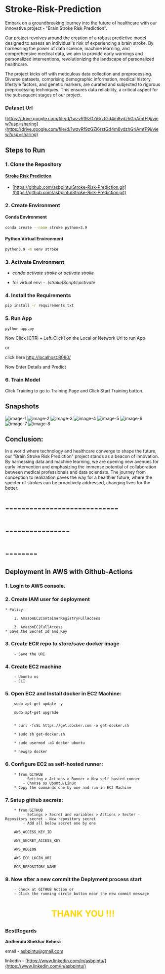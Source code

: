 # Stroke-Risk-Prediction


Embark on a groundbreaking journey into the future of healthcare with our innovative project - "Brain Stroke Risk Prediction".

Our project revolves around the creation of a robust predictive model designed to assess an individual's risk of experiencing a brain stroke. By harnessing the power of data science, machine learning, and comprehensive medical data, we aim to provide early warnings and personalized interventions, revolutionizing the landscape of personalized healthcare.


The project kicks off with meticulous data collection and preprocessing. Diverse datasets, comprising demographic information, medical history, lifestyle factors, and genetic markers, are curated and subjected to rigorous preprocessing techniques. This ensures data reliability, a critical aspect for the subsequent stages of our project.

### Dataset Url

[https://drive.google.com/file/d/1wzvRf9zGZi6rztGd4m8vdzhGriAmfF9j/view?usp=sharing](https://drive.google.com/file/d/1wzvRf9zGZi6rztGd4m8vdzhGriAmfF9j/view?usp=sharing)


## Steps to Run

### 1. Clone the Repository

#### [Stroke Risk Prediction](https://github.com/asbpintu/Stroke-Risk-Prediction.git)

+ [https://github.com/asbpintu/Stroke-Risk-Prediction.git](https://github.com/asbpintu/Stroke-Risk-Prediction.git)

### 2. Create Environment

#### Conda Environment

```bash
conda create --name stroke python=3.9
```
#### Python Virtual Environment

```bash
python3.9 -m venv stroke

```

### 3. Activate Environment

+ *conda activate stroke* or *activate stroke* 

+ for virtual env: - *.\stroke\Scripts\activate*
 

### 4. Install the Requirements
```bash
pip install -r requirements.txt
```



### 5. Run App

```bash
python app.py
```

Now Click [CTRl + Left_Click] on the Local or Network Url to run App

or

click here [http://localhost:8080/](http://localhost:8080/)

Now Enter Details and Predict


### 6. Train Model

Click Training to go to Training Page and Click Start Training button.


## Snapshots

![image-1](snapshots\Screenshot_15.png)
![image-2](snapshots\Screenshot_16.png)
![image-3](snapshots\Screenshot_17.png)
![image-4](snapshots\Screenshot_18.png)
![image-5](snapshots\Screenshot_19.png)
![image-6](snapshots\Screenshot_20.png)
![image-7](snapshots\Screenshot_21.png)
![image-8](snapshots\Screenshot_22.png)



## Conclusion:

In a world where technology and healthcare converge to shape the future, our "Brain Stroke Risk Prediction" project stands as a beacon of innovation. By harnessing data and machine learning, we are opening new avenues for early intervention and emphasizing the immense potential of collaboration between medical professionals and data scientists. The journey from conception to realization paves the way for a healthier future, where the specter of strokes can be proactively addressed, changing lives for the better.

# ----------------------------
# ----------------
# --------

## Deployment in AWS with Github-Actions

### 1. Login to AWS console.

### 2. Create IAM user for deployment

	* Policy:

        1. AmazonEC2ContainerRegistryFullAccess

        2. AmazonEC2FullAccess
    * Save the Secret Id and Key
	
### 3. Create ECR repo to store/save docker image

        - Save the URI

### 4. Create EC2 machine

        - Ubuntu os
        - CLI

### 5. Open EC2 and Install docker in EC2 Machine:
	
        sudo apt-get update -y

        sudo apt-get upgrade
        

        * curl -fsSL https://get.docker.com -o get-docker.sh

        * sudo sh get-docker.sh

        * sudo usermod -aG docker ubuntu

        * newgrp docker
	
### 6. Configure EC2 as self-hosted runner:

        * from GITHUB
            - Setting > Actions > Runner > New self hosted runner
            - Choose os Ubuntu/Linux
        * Copy the commands one by one and run in EC2 Machine

### 7. Setup github secrets:

        * from GITHUB
            - Setings > Secret and variables > Actions > Secter - Repository secret - New repository secret
            - Add all below secret one by one

        AWS_ACCESS_KEY_ID

        AWS_SECRET_ACCESS_KEY

        AWS_REGION

        AWS_ECR_LOGIN_URI

        ECR_REPOSITORY_NAME

### 8. Now after a new commit the Deplyment process start

        - Check at GITHUB Action or
        - Click the running circle button near the new commit message


# <p style="text-align: center; color: gold">THANK YOU !!!</p>

### **BestRegards**

**Ardhendu Shekhar Behera**

email - [asbpintu@gmail.com](asbpintu@gmail.com)

linkedin - [https://www.linkedin.com/in/asbpintu/](https://www.linkedin.com/in/asbpintu/)